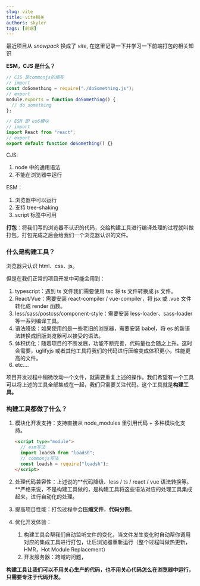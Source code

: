 ```yaml
---
slug: vite
title: vite相关
authors: skyler
tags: [前端]
---
```


最近项目从 _snowpack_ 换成了 _vite_, 在这里记录一下并学习一下前端打包的相关知识

**ESM，CJS 是什么？**

```jsx
// CJS 是commonjs的缩写
// import
const doSomething = require("./doSomething.js");
// export
module.exports = function doSomething() {
  // do something
};

// ESM 即 es6模块
// import
import React from "react";
// export
export default function doSomething() {}
```

CJS:

1. node 中的通用语法
2. 不能在浏览器中运行

ESM：

1. 浏览器中可以运行
2. 支持 tree-shaking
3. script 标签中可用

**打包**：将我们写的浏览器不认识的代码，交给构建工具进行编译处理的过程就叫做打包，打包完成之后会给我们一个浏览器认识的文件。

### **什么是构建工具？**

浏览器只认识 html、css、js。

但是在我们正常的项目开发中可能会用到：

1. typescript：遇到 ts 文件我们需要使用 tsc 将 ts 文件转换成 js 文件。
2. React/Vue：需要安装 react-compiler / vue-compiler，将 jsx 或 .vue 文件转化成 render 函数。
3. less/sass/postcss/component-style：需要安装 less-loader、sass-loader 等一系列编译工具。
4. 语法降级：如果使用的是一些老旧的浏览器，需要安装 babel，将 es 的新语法转换成旧版浏览器可以接受的语法。
5. 体积优化：随着项目的不断发展，功能不断完善，代码量也会随之上升。这时会需要，uglifyjs 或者其他工具将我们的代码进行压缩变成体积更小，性能更高的文件。
6. etc….

项目开发过程中稍微改动一个文件，就需要重复上述的操作。我们希望有一个工具可以将上述的工具全部集成在一起，我们只需要关注代码。这个工具就是**构建工具。**

### 构建工具都做了什么？

1. 模块化开发支持：支持直接从 node_modules 里引用代码 + 多种模块化支持。

   ```html
   <script type="module">
     // esm写法
     import loadsh from "loadsh";
     // commonjs写法
     const loadsh = require("loadsh");
   </script>
   ```

2. 处理代码兼容性：上述说的**代码降级、less / ts / react / vue 语法转换等。**严格来说，不是构建工具做的，是构建工具将这些语法对应的处理工具集成起来，进行自动化的处理。
3. 提高项目性能：打包过程中会**压缩文件**，**代码分割**，
4. 优化开发体验：
   1. 构建工具会帮我们自动监听文件的变化，当文件发生变化时自动帮你调用对应的集成工具进行打包，让后浏览器重新运行（整个过程叫做热更新，HMR，Hot Module Replacement）
   2. 开发服务器：跨域的问题，

**构建工具让我们可以不用关心生产的代码，也不用关心代码怎么在浏览器中运行，只需要专注于代码开发。**

<!-- truncate -->
